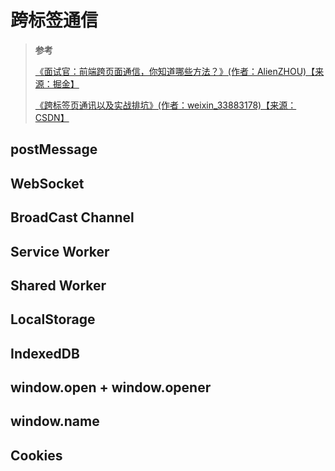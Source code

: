 # 跨标签通信

> **参考**
>
> [《面试官：前端跨页面通信，你知道哪些方法？》(作者：AlienZHOU)【来源：掘金】](https://juejin.cn/post/6844903811232825357)
>
> [《跨标签页通讯以及实战排坑》(作者：weixin_33883178)【来源：CSDN】](https://blog.csdn.net/weixin_33883178/article/details/87985712)

## postMessage

## WebSocket

## BroadCast Channel

## Service Worker

## Shared Worker

## LocalStorage

## IndexedDB

## window.open + window.opener

## window.name

## Cookies
